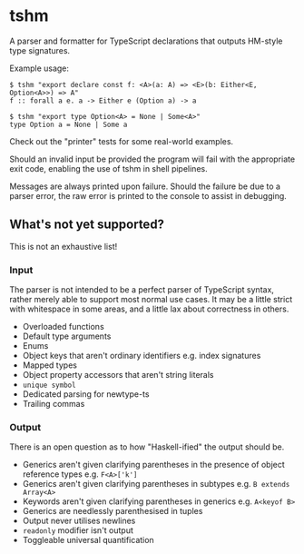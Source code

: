 # tshm

A parser and formatter for TypeScript declarations that outputs HM-style type signatures.

Example usage:

```
$ tshm "export declare const f: <A>(a: A) => <E>(b: Either<E, Option<A>>) => A"
f :: forall a e. a -> Either e (Option a) -> a

$ tshm "export type Option<A> = None | Some<A>"
type Option a = None | Some a
```

Check out the "printer" tests for some real-world examples.

Should an invalid input be provided the program will fail with the appropriate exit code, enabling the use of tshm in shell pipelines.

Messages are always printed upon failure. Should the failure be due to a parser error, the raw error is printed to the console to assist in debugging.

## What's not yet supported?

This is not an exhaustive list!

### Input

The parser is not intended to be a perfect parser of TypeScript syntax, rather merely able to support most normal use cases. It may be a little strict with whitespace in some areas, and a little lax about correctness in others.

- Overloaded functions
- Default type arguments
- Enums
- Object keys that aren't ordinary identifiers e.g. index signatures
- Mapped types
- Object property accessors that aren't string literals
- `unique symbol`
- Dedicated parsing for newtype-ts
- Trailing commas

### Output

There is an open question as to how "Haskell-ified" the output should be.

- Generics aren't given clarifying parentheses in the presence of object reference types e.g. `F<A>['k']`
- Generics aren't given clarifying parentheses in subtypes e.g. `B extends Array<A>`
- Keywords aren't given clarifying parentheses in generics e.g. `A<keyof B>`
- Generics are needlessly parenthesised in tuples
- Output never utilises newlines
- `readonly` modifier isn't output
- Toggleable universal quantification

